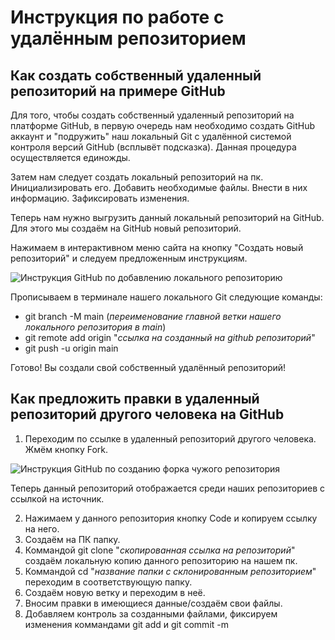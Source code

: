 # Инструкция по работе с удалённым репозиторием

## Как создать собственный удаленный репозиторий на примере GitHub

Для того, чтобы создать собственный удаленный репозиторий на платформе GitHub, в первую очередь нам необходимо создать GitHub аккаунт и "подружить" наш локальный Git с удалённой системой контроля версий GitHub (всплывёт подсказка). Данная процедура осуществляется единожды.

Затем нам следует создать локальный репозиторий на пк. Инициализировать его. Добавить необходимые файлы. Внести в них информацию. Зафиксировать изменения. 

Теперь нам нужно выгрузить данный локальный репозиторий на GitHub. Для этого мы создаём на GitHub новый репозиторий. 

Нажимаем в интерактивном меню сайта на кнопку "Создать новый репозиторий" и следуем предложенным инструкциям.

![Инструкция GitHub по добавлению локального репозиторию](creatingRepos.png)

Прописываем в терминале нашего локального Git следующие команды:

* git branch -M main (_переименование главной ветки нашего локального репозитория в main_)
* git remote add origin "*ссылка на созданный на github репозиторий*"
* git push -u origin main

Готово! Вы создали свой собственный удалённый репозиторий!

## Как предложить правки в удаленный репозиторий другого человека на GitHub

1. Переходим по ссылке в удаленный репозиторий другого человека. Жмём кнопку Fork. 

![Инструкция GitHub по созданию форка чужого репозитория](creatingFork.png)

Теперь данный репозиторий отображается среди наших репозиториев с ссылкой на источник.

2. Нажимаем у данного репозитория кнопку Code и копируем ссылку на него.
2. Создаём на ПК папку.
3. Коммандой git clone "*скопированная ссылка на репозиторий*" создаём локальную копию данного репозиторию на нашем пк.
4. Коммандой cd "*название папки с склонированным репозиторием*" переходим в соответствующую папку.
5. Создаём новую ветку и переходим в неё.
6. Вносим правки в имеющиеся данные/создаём свои файлы.
7. Добавляем контроль за созданными файлами, фиксируем изменения коммандами git add и git commit -m
